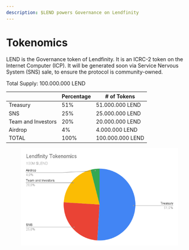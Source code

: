 ```yaml
---
description: $LEND powers Governance on Lendfinity
---
```


# Tokenomics

LEND is the Governance token of Lendfinity. It is an ICRC-2 token on the Internet Computer (ICP). It will be generated soon via Service Nervous System (SNS) sale, to ensure the protocol is community-owned.

Total Supply: 100.000.000 LEND

|                    | Percentage | # of Tokens      |
| ------------------ | ---------- | ---------------- |
| Treasury           | 51%        | 51.000.000 LEND  |
| SNS                | 25%        | 25.000.000 LEND  |
| Team and Investors | 20%        | 20.000.000 LEND  |
| Airdrop            | 4%         | 4.000.000 LEND   |
| TOTAL              | 100%       | 100.000.000 LEND |

<figure><img src="../.gitbook/assets/Lendfinity Tokenomics.png" alt=""><figcaption></figcaption></figure>
